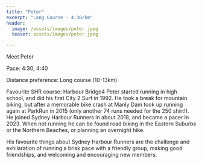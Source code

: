 ```yaml
---
title: "Peter"
excerpt: "Long Course - 4:30/km"
header:
  image: /assets/images/peter.jpeg
  teaser: assets/images/peter.jpeg

---
```


Meet Peter

Pace: 4:30, 4:40

Distance preference: Long course (10-13km)

Favourite SHR course: Harbour Bridge4
Peter started running in high school, and did his first City 2 Surf in 1992. He took a break for mountain biking, but after a memorable bike crash at Manly Dam took up running again at ParkRun in 2015 (only another 74 runs needed for the 250 shirt!). He joined Sydney Harbour Runners in about 2018, and became a pacer in 2023. When not running he can be found road biking in the Eastern Suburbs or the Northern Beaches, or planning an overnight hike.

His favourite things about Sydney Harbour Runners are the challenge and exhilaration of running a brisk pace with a friendly group, making good friendships, and welcoming and encouraging new members.